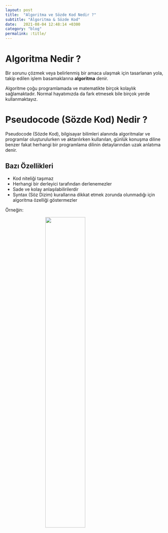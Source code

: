 ```yaml
---
layout: post
title:  "Algoritma ve Sözde Kod Nedir ?"
subtitle: "Algoritma & Sözde Kod"
date:   2021-08-04 12:48:14 +0300
category: "blog"
permalink: :title/
---
```


# Algoritma Nedir ?
Bir sorunu çözmek veya belirlenmiş bir amaca ulaşmak için tasarlanan yola, takip edilen işlem basamaklarına **algoritma** denir.

Algoritme çoğu programlamada ve matematikte birçok kolaylık sağlamaktadır. Normal hayatımızda da fark etmesek bile birçok yerde kullanmaktayız.

# Pseudocode (Sözde Kod) Nedir ?

Pseudocode (Sözde Kod), bilgisayar bilimleri alanında algoritmalar ve programlar oluşturulurken ve aktarılırken kullanılan, günlük konuşma diline benzer fakat herhangi bir programlama dilinin detaylarından uzak anlatıma denir.

## Bazı Özellikleri

- Kod niteliği taşımaz
- Herhangi bir derleyici tarafından derlenemezler
- Sade ve kolay anlaşılabilirilerdir
- Syntax (Söz Dizim) kurallarına dikkat etmek zorunda olunmadığı için algoritma özelliği göstermezler

Örneğin:

<img style="display: block;
  margin-left: auto;
  margin-right: auto;
  width: 50%;" src="https://raw.githubusercontent.com/Kodluyoruz/taskforce/main/basics-for-everyone/pseudocode/figures/s%C3%B6zdekod3.jpg">
